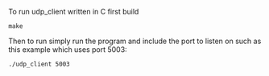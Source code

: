 To run udp_client written in C first build


```
make
```


Then to run simply run the program and include the port to listen on such as this example which uses port 5003:


```
./udp_client 5003
```
